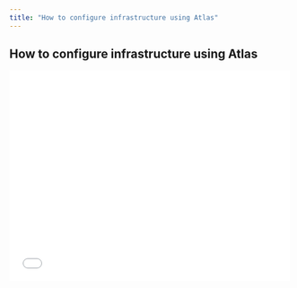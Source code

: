 ```yaml
---
title: "How to configure infrastructure using Atlas"
---
```

## How to configure infrastructure using Atlas
<iframe src="//player.vimeo.com/video/116100797?api=1" width="500" height="375" frameborder="0" webkitallowfullscreen mozallowfullscreen allowfullscreen></iframe>
